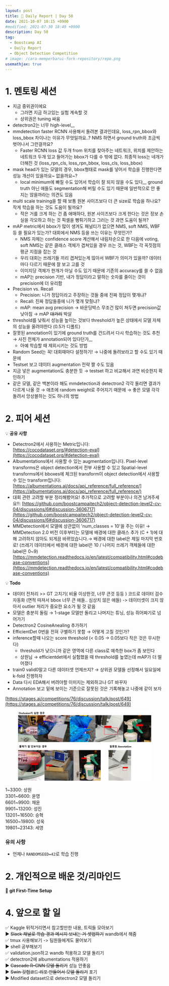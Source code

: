 ```yaml
---
layout: post
title: 📔 Daily Report | Day 50
date: 2021-10-07 10:15 +0900
#modified: 2021-07-30 18:49 +0900
description: Day 50
tag:
  - Boostcamp AI
  - Daily Report
  - Object Detection Competition
# image: /cara-memperbarui-fork-repository/repo.png
usemathjax: true
---
```


# 1. 멘토링 세션

- 지금 중위권이에요
    - 그러면 지금 하고있는 실험 계속할 것
    - 상위권은 tuning 싸움
- detectron2는 너무 high-level,,,
- mmdetection faster RCNN 사용해서 돌려본 결과인데요, loss_rpn_bbox와 loss_bbox 차이나는 이유가 무엇일까요..? NMS 하면서 ground truth와 조금씩 벗어나서 그런걸까요?
    - Faster RCNN loss 값 두개 from 위치를 찾아주는 네트워크, 위치를 제안하는 네트워크 두개 있고 들어가는 bbox가 다를 수 밖에 없다. 최종적 loss는 네개가 더해진 것 (loss_rpn_cls, loss_rpn_bbox, loss_cls, loss_bbox)
- mask head가 있는 모델의 경우, bbox형태로 mask를 넣어서 학습을 진행한다면 성능 개선이 있을까요~ 없을까요~?
  - local minimum에 빠질 수도 있어서 학습이 잘 되지 않을 수도 있다,,, ground truth 아닌 애들도 segmentation해 버릴 수도 있기 때문에 일반적으로 안 좋지는 않을까라는 의견도 있음
- multi scale training을 할 때 보통 원본 사이즈보다 더 큰 size로 학습을 하나요? 작게 학습을 하는 것도 도움이 될까요?
  - 작은 거를 크게 하는 건 좀 애매하다, 원본 사이즈보다 크게 한다는 것은 정보 손실을 각오하고 하는 것 픽셀을 뻥튀기하고 그러는 것 과연 도움이 될까? 
- mAP metric에서 bbox가 많이 생겨도 패널티가 없으면 NMS, soft NMS, WBF 등 쓸 필요가 있는가? 대회에서 NMS 등을 쓰는 이유는 무엇인가?
  - NMS 자체는 confidence score 계산해서 내림차순으로 한 다음에 voting, soft NMS는 같은 클래스 객체가 겹쳐있을 경우 쓰는 것, WBF는 각 꼭짓점의 평균 지점을 잡는 것
  - 우리 대회는 쓰레기들 끼리 겹쳐있는게 많아서 WBF가 의미가 있을까? 데이터마다 다르기 때문에 잘 보고 고를 것
  - 이미지당 객체가 한개가 아닐 수도 있기 때문에 기존의 accuracy를 쓸 수 없음
  - mAP는 precision 기반, 내가 정답이라고 말하는 숫자를 줄이는 것이 precision에 더 유리함
- Precision vs. Recall
  - Precision: 니가 정답이라고 주장하는 것들 중에 진짜 정답이 몇개냐?
  - Recall: 진짜 정답들중에 니가 몇개 맞췄냐?
  - mAP: mean avg precision → 바운딩박스 무조건 많이 쳐두면 precision값 낮아짐 → mAP ~~대가리~~ 박살
- threshold를 낮춰서 성능을 높이는 것보다 threshold가 높은 상태에서 모델 자체의 성능을 올려야한다 (0.5가 디폴트)
- 잘못된 annotation이 있기에 ground truth를 건드려서 다시 학습하는 것도 추천 → 사진 전체가 annotation되어 있다던가,,,
    - 아예 학습할 때 제외시키는 것도 방법
- Random Seed는 꼭! 대회때마다 설정하기! → 나중에 돌려보라고 할 수도 있기 때문에
- Testset 보고 데이터 augmentation 전략 짤 수도 있음
- 지금 넣은 augmentation도 충분한 듯 → testset 하고 비교해서 과연 비슷한지 확인하기
- 같은 모델, 같은 백본이라 해도 mmdetection과 detectron2 각각 돌리면 결과가 다르게 나올 것 → 애초에 random weight로 주어지기 때문에 → 좋은 모델 각각 돌려서 앙상블하는 것도 하나의 방법

# 2. 피어 세션

💡 **공유 사항**

- Detectron2에서 사용하는 Metric입니다: [https://cocodataset.org/#detection-eval](https://cocodataset.org/#detection-eval)
- Albumentations에서 사용할 수 있는 augmentation입니다.
Pixel-level transforms은 object detection에서 전부 사용할 수 있고 Spatial-level transforms에서 bboxes에 체크된 transform이 object detection에서 사용할 수 있는 transform입니다: [https://albumentations.ai/docs/api_reference/full_reference/](https://albumentations.ai/docs/api_reference/full_reference/)
- 대회 관련 고려할 부분 정리해봤어요! 추가적으로 고려할 부분이나 의견 남겨주세요!!: [https://github.com/boostcampaitech2/object-detection-level2-cv-04/discussions/6#discussion-3606717](https://github.com/boostcampaitech2/object-detection-level2-cv-04/discussions/6#discussion-3606717)
- MMDetection에서 모델에 상관없이 'num_classes = 10'을 주는 이유! → MMDetection 2.0 버전 이후부터는 모델에 배경에 대한 클래스 추가 (C + 1)에 대해 고려하지 않아도 되게끔 바뀌었습니다.→ 배경에 대한 label은 제일 마지막 번호로! (쓰레기 데이터에서 배경에 대한 label은 10 / 나머지 쓰레기 객체들에 대한 label은 0~9) [https://mmdetection.readthedocs.io/en/latest/compatibility.html#codebase-conventions](https://mmdetection.readthedocs.io/en/latest/compatibility.html#codebase-conventions)

💡 **Todo**

- 데이터 전처리 >> GT 고치기( 비율 이상한것, 너무 큰것 등등 )
코드로 데이터 검수 자동화 (면적 따져서 bbox 너무 큰 애들.. 심상치 않은 애들) -> 데이터셋이 크지 않아서 outlier 처리가 중요한 요소가 될 것 같음
- 모델은 충분히 돌림 → 1-stage 모델만 돌리고 나머지는 튜닝, 성능 쥐어짜기로 넘어가기
- Detectron2 CosineAnealing 추가하기
- EfficientDet 0번을 전혀 구별하기 못함 → 어떻게 고칠 것인가?
- inference할때 나오는 score threshold (< 0.05 → 0.05보다 작은 것은 무시한다)
    - threshold가 낮으니까 같은 영역에 다른 class로 예측한 box가 좀 보인다
    - 상원님 → efficientdet에서 실험했을 때 threshold를 높였는데 mAP가 더 떨어졌다
- train0 valid0말고 다른 데이터셋 언제쓰지? → 상위권 모델들 선정해서 일요일에 k-fold 진행하자
- Data 다시 EDA해서 버려야할 이미지는 제외하고나 GT 바꾸자
- Annotation 보고 밑에 보이는 기준으로 잘못된 것은 기록해놓고 나중에 같이 보자

[https://stages.ai/competitions/76/discussion/talk/post/649](https://stages.ai/competitions/76/discussion/talk/post/649)

<figure>
<img src="/assets/img/IMG_1274.png">
</figure>

1~3300: 상원\
3301~6600: 윤영\
6601~9900: 채윤\
9901~13200: 성진\
13201~16500: 승혁\
16500~19800: 성욱\
19801~23143: 세영

### 유의 사항

- 언제나 `RANDOMSEED=42`로 학습 진행

# 2. 개인적으로 배운 것/리마인드

🌿 **git First-Time Setup**


# 4. 앞으로 할 일

✅ Kaggle 뒤적거리면서 참고할만한 내용, 트릭들 모아보기\
▶️ ~~Slack 채널로 학습 경과 메시지 보내는 거 셋업하기~~ wandb에서 해줌\
✅ tmux 사용해보기 -> 팀원들에게도 물어보기\
▶️ shell 공부해보기\
✅ validation.json하고 wandb 적용하고 모델 돌리기\
✅ detectron2에 albumentations 적용하기\
▶️ ~~Cascade R-CNN 모델 돌리기~~ 성능 안좋음\
▶ ~~Swin 깃헙코드 리포 만들어서 모델 돌리기~~ 포기\
▶️ Modified dataset으로 detectron2 모델 돌리기
